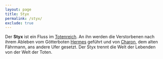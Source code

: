 ```yaml
---
layout: page
title: Styx
permalink: /styx/
exclude: true
---
```


Der **Styx** ist ein Fluss im [Totenreich](/totenreich/). An ihn werden die Verstorbenen nach ihrem Ableben vom Götterboten [Hermes](/hermes/) geführt und von [Charon](/charon/), dem alten Fährmann, ans andere Ufer gesetzt. Der Styx trennt die Welt der Lebenden von der Welt der Toten. 
